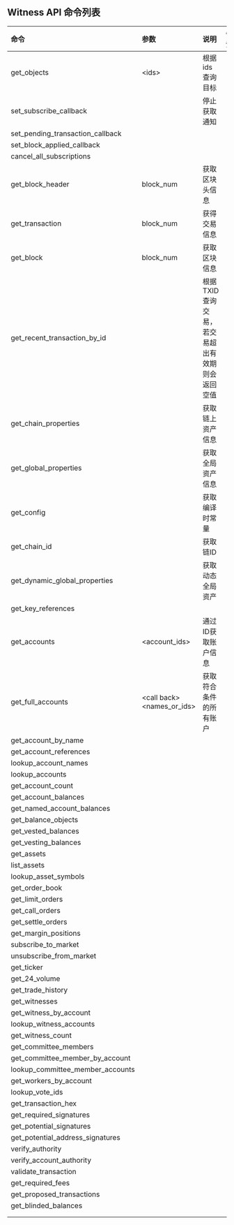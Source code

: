 ## Witness API 命令列表

| 命令 | 参数 | 说明 | 备注 |
| :--- | :--- | :--- | :--- |
| get\_objects | &lt;ids&gt; | 根据ids查询目标 |  |
| set\_subscribe\_callback |  | 停止获取通知 |  |
| set\_pending\_transaction\_callback |  |  |  |
| set\_block\_applied\_callback |  |  |  |
| cancel\_all\_subscriptions |  |  |  |
| get\_block\_header | block\_num | 获取区块头信息 |  |
| get\_transaction | block\_num | 获得交易信息 |  |
| get\_block | block\_num | 获取区块信息 |  |
| get\_recent\_transaction\_by\_id |  | 根据TXID查询交易，若交易超出有效期则会返回空值 |  |
| get\_chain\_properties |  | 获取链上资产信息 |  |
| get\_global\_properties |  | 获取全局资产信息 |  |
| get\_config |  | 获取编译时常量 |  |
| get\_chain\_id |  | 获取链ID |  |
| get\_dynamic\_global\_properties |  | 获取动态全局资产 |  |
| get\_key\_references |  |  |  |
| get\_accounts |    &lt;account\_ids&gt; | 通过ID获取账户信息 |  |
| get\_full\_accounts | &lt;call back&gt; &lt;names\_or\_ids&gt; | 获取符合条件的所有账户 |  |
| get\_account\_by\_name |  |  |  |
| get\_account\_references |  |  |  |
| lookup\_account\_names |  |  |  |
| lookup\_accounts |  |  |  |
| get\_account\_count |  |  |  |
| get\_account\_balances |  |  |  |
| get\_named\_account\_balances |  |  |  |
| get\_balance\_objects |  |  |  |
| get\_vested\_balances |  |  |  |
| get\_vesting\_balances |  |  |  |
| get\_assets |  |  |  |
| list\_assets |  |  |  |
| lookup\_asset\_symbols |  |  |  |
| get\_order\_book |  |  |  |
| get\_limit\_orders |  |  |  |
| get\_call\_orders |  |  |  |
| get\_settle\_orders |  |  |  |
| get\_margin\_positions |  |  |  |
| subscribe\_to\_market |  |  |  |
| unsubscribe\_from\_market |  |  |  |
| get\_ticker |  |  |  |
| get\_24\_volume |  |  |  |
| get\_trade\_history |  |  |  |
| get\_witnesses |  |  |  |
| get\_witness\_by\_account |  |  |  |
| lookup\_witness\_accounts |  |  |  |
| get\_witness\_count |  |  |  |
| get\_committee\_members |  |  |  |
| get\_committee\_member\_by\_account |  |  |  |
| lookup\_committee\_member\_accounts |  |  |  |
| get\_workers\_by\_account |  |  |  |
| lookup\_vote\_ids |  |  |  |
| get\_transaction\_hex |  |  |  |
| get\_required\_signatures |  |  |  |
| get\_potential\_signatures |  |  |  |
| get\_potential\_address\_signatures |  |  |  |
| verify\_authority |  |  |  |
| verify\_account\_authority |  |  |  |
| validate\_transaction |  |  |  |
| get\_required\_fees |  |  |  |
| get\_proposed\_transactions |  |  |  |
| get\_blinded\_balances |  |  |  |
|  |  |  |  |
|  |  |  |  |



